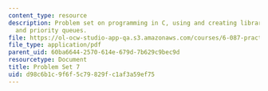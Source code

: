 ```yaml
---
content_type: resource
description: Problem set on programming in C, using and creating libraries, B-trees,
  and priority queues.
file: https://ol-ocw-studio-app-qa.s3.amazonaws.com/courses/6-087-practical-programming-in-c-january-iap-2010/d98c6b1c9f6f5c79829fc1af3a59ef75_MIT6_087IAP10_assn07.pdf
file_type: application/pdf
parent_uid: 60ba6644-2570-614e-679d-7b629c9bec9d
resourcetype: Document
title: Problem Set 7
uid: d98c6b1c-9f6f-5c79-829f-c1af3a59ef75
---
```

